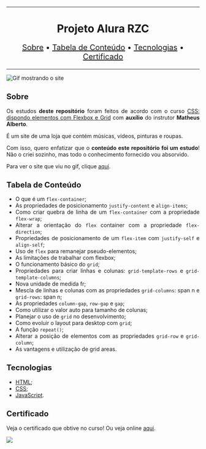 <hr>

<main>
    <h1 align="center">Projeto Alura RZC</h1>
    <p align="center" style="font-size: 1.25rem;">
        <a href="#sobre">Sobre</a> •
        <a href="#tabela-de-conteudo">Tabela de Conteúdo</a> •
        <a href="#tecnologias">Tecnologias</a> •
        <a href="#certificado">Certificado</a>
    </p>
</main>

<hr>

<img src="Alura-RZC.gif" title="Gif mostrando o site">

<section id="sobre">
    <h2 style="font-size: 1.25rem;">Sobre</h2>
    <p style="text-align: justify;">Os estudos <b>deste repositório</b> foram feitos de acordo com o curso <a href="https://cursos.alura.com.br/course/css-dispondo-elementos-flexbox-grid">CSS: dispondo elementos com Flexbox e Grid</a> com <b>auxílio</b> do instrutor <b>Matheus Alberto</b>.</p>
    <p style="text-align: justify;">É um site de uma loja que contém músicas, vídeos, pinturas e roupas.</p>
    <p style="text-align: justify;">Com isso, quero enfatizar que o <b>conteúdo este repositório foi um estudo</b>! Não o criei sozinho, mas todo o conhecimento fornecido vou absorvido.</p>
    <p style="text-align: justify;">Para ver o site que viu no gif, clique <a href="https://alurarzc.ebarbozadev.vercel.app//">aqui</a>.</p>
</section>

<section id="tabela-de-conteudo">
    <h2 style="font-size: 1.25rem;">Tabela de Conteúdo</h2>
    <ul style="text-align="justify;"" align="justify">
        <li>O que é um <code>flex-container</code>;</li>
        <li>As propriedades de posicionamento <code>justify-content</code> e <code>align-items</code>;</li>
        <li>Como criar quebra de linha de um <code>flex-container</code> com a propriedade <code>flex-wrap</code>;</li>
        <li>Alterar a orientação do <code>flex</code> container com a propriedade <code>flex-direction</code>;</li>
        <li>Propriedades de posicionamento de um <code>flex-item</code> com <code>justify-self</code> e <code>align-self</code>;</li>
        <li>Uso de <code>flex</code> para remanejar pseudo-elementos;</li>
        <li>As limitações de trabalhar com flexbox;</li>
        <li>O funcionamento básico do <code>grid</code>;</li>
        <li>Propriedades para criar linhas e colunas: <code>grid-template-rows</code> e <code>grid-template-columns</code>;</li>
        <li>Nova unidade de medida fr;</li>
        <li>Mescla de linhas e colunas com as propriedades <code>grid-columns</code>: span n e <code>grid-rows</code>: span n;</li>
        <li>As propriedades <code>column-gap</code>, <code>row-gap</code> e <code>gap</code>;</li>
        <li>Como utilizar o valor auto para tamanho de colunas;</li>
        <li>Planejar o uso de <code>grid</code> no desenvolvimento;</li>
        <li>Como evoluir o layout para desktop com <code>grid</code>;</li>
        <li>A função <code>repeat()</code>;</li>
        <li>Alterar a posição de elementos com as propriedades <code>grid-row</code> e <code>grid-column</code>;</li>
        <li>As vantagens e utilização de grid areas.</li>
    </ul>
</section>

<section id="tecnologias">
    <h2 style="font-size: 1.25rem;">Tecnologias</h2>
    <ul>
        <li><a href="https://developer.mozilla.org/pt-BR/docs/Web/HTML">HTML</a>;</li>
        <li><a href="https://developer.mozilla.org/pt-BR/docs/Web/CSS">CSS</a>;</li>
        <li><a href="https://www.javascript.com/">JavaScript</a>.</li>
    </ul>
</section>

<section id="certificado">
    <h2 style="font-size: 1.25rem;">Certificado</h2>
    <p style="text-align: justify;">Veja o certificado que obtive no curso! Ou veja online <a href="https://cursos.alura.com.br/certificate/f9f057e8-7d80-49b9-bf57-78286dd967d9">aqui</a>.</p>
    <img src="Certificado de Conclusão CSS dispondo elementos com Flexbox e Grid.jpg">
</section>
